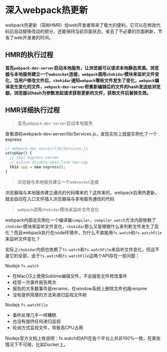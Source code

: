 # 深入webpack热更新

webpack热更新（简称HMR）给web开发者带来了极大的便利，它可以在修改代码后自动替换改动的部分，还能保持当前页面状态，省去了不必要的页面刷新，节省了web开发者的时间。

## HMR的执行过程

**首先```webpack-dev-server```启动本地服务，让浏览器可以请求本地静态资源。浏览器与本地服务建立一个```websocket```连接，```webpack```调用```chokidar```模块来监听文件变化，当用户修改文件后，```chokidar```通知```webpack```哪些文件发生了变化，```webpack```编译发生变化的文件，```webpack-dev-server```将重新编辑后的文件的hash发送给浏览器，浏览器以hash为参数发起请求获取更新的文件，获取文件后替换生效。**

## HMR详细执行过程

> 首先```webpack-dev-server```启动本地服务

查看源码webpack-dev-server/lib/Services.js，发现实际上就是实例化了一个express

```js
// webpack-dev-server/lib/Services.js
setupApp() {
  // Init express server
  // eslint-disable-next-line new-cap
  this.app = new express();
}
```
> 浏览器与本地服务建立一个```websocket```连接

浏览器端与本地服务建立通讯的代码哪来的？这样来的，webpack启用热更新，就会自动在入口文件插入浏览器端与本地服务通信的代码

> ```webpack```调用```chokidar```模块来监听文件变化

webpack内部会实例化一个编译器```compiler```，```compiler.watch```方法内部依赖了```chokidar```模块来监听文件变化，```chokidar```那么又是根据什么来判断文件发生了变化？而且webpack执行在node环境中，为什么不直接用```fs.watch```和```fs.watchFile```来监听文件变化？

实际上```chokidar```内部也依赖了```fs.watch```和```fs.watchFile```来监听文件变化，但这不是它的全部，由于```fs.watch```和```fs.watchFile```这两个API存在一些问题：

Nodejs ```fs.watch```  
* 在MacOS上使用Sublime编辑文件，不会报告文件修改事件
* 经常一次事件报告两次
* 报告的大多数事件是rename，在window系统上删除文件也报rename
* 没有提供简便的方法来递归监视文件树

Nodejs ```fs.watchFile```  
* 事件处理几乎一样糟糕
* 也没有提供任何递归监视
* 轮询方式监视文件，导致高CPU占用

Nodejs官方文档上有说明：fs.watch的API在各个平台上并非100%一致，在某些情况下不可用，比如Docker上。



